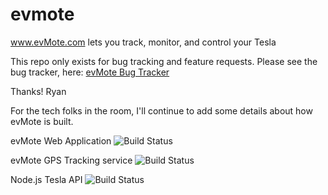 # evmote
www.evMote.com lets you track, monitor, and control your Tesla

This repo only exists for bug tracking and feature requests.  Please see the bug tracker, here:
[evMote Bug Tracker](https://github.com/rsteckler/evmote/issues)

Thanks!
Ryan

For the tech folks in the room, I'll continue to add some details about how evMote is built.  

evMote Web Application
![Build Status](https://api.shippable.com/projects/56232f8f1895ca44741e705e/badge/master)

evMote GPS Tracking service
![Build Status](https://api.shippable.com/projects/56232f8f1895ca44741e7058/badge/master)

Node.js Tesla API
![Build Status](https://api.shippable.com/projects/56232ef91895ca44741e7041/badge/master)



